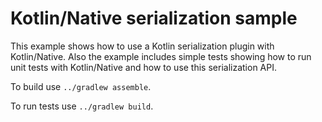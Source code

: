 # Kotlin/Native serialization sample

This example shows how to use a Kotlin serialization plugin with Kotlin/Native. Also the example includes simple tests
showing how to run unit tests with Kotlin/Native and how to use this serialization API.

To build use `../gradlew assemble`.

To run tests use `../gradlew build`.

